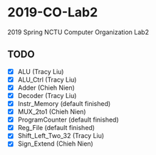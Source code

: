 # 2019-CO-Lab2
2019 Spring NCTU Computer Organization Lab2

## TODO
- [x] ALU (Tracy Liu)
- [x] ALU_Ctrl (Tracy Liu)
- [x] Adder (Chieh Nien)
- [x] Decoder (Tracy Liu)
- [x] Instr_Memory (default finished)
- [x] MUX_2to1 (Chieh Nien)
- [x] ProgramCounter (default finished)
- [x] Reg_File (default finished)
- [x] Shift_Left_Two_32 (Tracy Liu)
- [x] Sign_Extend (Chieh Nien)
